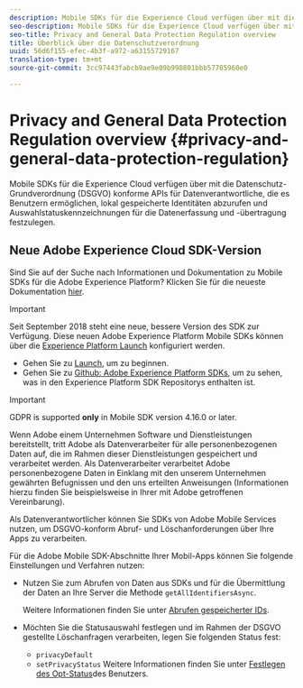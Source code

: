 ```yaml
---
description: Mobile SDKs für die Experience Cloud verfügen über mit die Datenschutz-Grundverordnung (DSGVO) konforme APIs für Datenverantwortliche, die es Benutzern ermöglichen, lokal gespeicherte Identitäten abzurufen und Auswahlstatuskennzeichnungen für die Datenerfassung und -übertragung festzulegen.
seo-description: Mobile SDKs für die Experience Cloud verfügen über mit die Datenschutz-Grundverordnung (DSGVO) konforme APIs für Datenverantwortliche, die es Benutzern ermöglichen, lokal gespeicherte Identitäten abzurufen und Auswahlstatuskennzeichnungen für die Datenerfassung und -übertragung festzulegen.
seo-title: Privacy and General Data Protection Regulation overview
title: Überblick über die Datenschutzverordnung
uuid: 56d6f155-efec-4b3f-a972-a63155729167
translation-type: tm+mt
source-git-commit: 3cc97443fabcb9ae9e09b998801bbb57785960e0

---
```



# Privacy and General Data Protection Regulation overview {#privacy-and-general-data-protection-regulation}

Mobile SDKs für die Experience Cloud verfügen über mit die Datenschutz-Grundverordnung (DSGVO) konforme APIs für Datenverantwortliche, die es Benutzern ermöglichen, lokal gespeicherte Identitäten abzurufen und Auswahlstatuskennzeichnungen für die Datenerfassung und -übertragung festzulegen.

## Neue Adobe Experience Cloud SDK-Version

Sind Sie auf der Suche nach Informationen und Dokumentation zu Mobile SDKs für die Adobe Experience Platform? Klicken Sie für die neueste Dokumentation [hier](https://aep-sdks.gitbook.io/docs/).

>[!IMPORTANT]
>
>Seit September 2018 steht eine neue, bessere Version des SDK zur Verfügung. Diese neuen Adobe Experience Platform Mobile SDKs können über die [Experience Platform Launch](https://www.adobe.com/experience-platform/launch.html) konfiguriert werden.

* Gehen Sie zu [Launch](https://launch.adobe.com/), um zu beginnen.
* Gehen Sie zu [Github: Adobe Experience Platform SDKs](https://github.com/Adobe-Marketing-Cloud/acp-sdks), um zu sehen, was in den Experience Platform SDK Repositorys enthalten ist.

>[!IMPORTANT]
>
>GDPR is supported **only** in Mobile SDK version 4.16.0 or later.

Wenn Adobe einem Unternehmen Software und Dienstleistungen bereitstellt, tritt Adobe als Datenverarbeiter für alle personenbezogenen Daten auf, die im Rahmen dieser Dienstleistungen gespeichert und verarbeitet werden. Als Datenverarbeiter verarbeitet Adobe personenbezogene Daten in Einklang mit den unserem Unternehmen gewährten Befugnissen und den uns erteilten Anweisungen (Informationen hierzu finden Sie beispielsweise in Ihrer mit Adobe getroffenen Vereinbarung).

Als Datenverantwortlicher können Sie SDKs von Adobe Mobile Services nutzen, um DSGVO-konform Abruf- und Löschanforderungen über Ihre Apps zu verarbeiten.

Für die Adobe Mobile SDK-Abschnitte Ihrer Mobil-Apps können Sie folgende Einstellungen und Verfahren nutzen:

* Nutzen Sie zum Abrufen von Daten aus SDKs und für die Übermittlung der Daten an Ihre Server die Methode `getAllIdentifiersAsync`.

   Weitere Informationen finden Sie unter [Abrufen gespeicherter IDs](/help/android/c-mob-privacy-gdpr-android/c-mob-gdpr-ret-stored-ids-android.md).

* Möchten Sie die Statusauswahl festlegen und im Rahmen der DSGVO gestellte Löschanfragen verarbeiten, legen Sie folgenden Status fest:

   * `privacyDefault`
   * `setPrivacyStatus`
   Weitere Informationen finden Sie unter [Festlegen des Opt-Status](/help/android/c-mob-privacy-gdpr-android/privacy.md)des Benutzers.